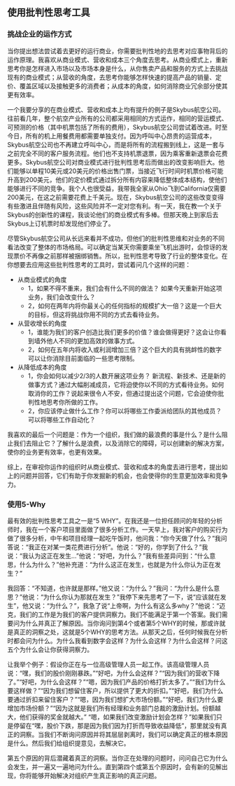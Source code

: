 ## 使用批判性思考工具



### 挑战企业的运作方式

当你提出想法尝试着去更好的运行商业，你需要批判性地的去思考对应事物背后的运作原理。我喜欢从商业模式、营收和成本三个角度去思考。从商业模式上，重新思考你是怎样进入市场以及市场本身是什么，从你售卖产品和服务的方式上去挑战现有的商业模式；从营收的角度，去思考你能够怎样快速的提高产品的销量、定价、覆盖区域以及接触更多的消费者；从成本的角度，如何消除商业冗余部分使其更有效率。

一个我要分享的在商业模式、营收和成本上均有提升的例子是Skybus航空公司。往前看几年，整个航空产业所有的公司都采用相同的方式运作，相同的营运模式、可预测的价格（其中机票包括了所有的费用），Skybus航空公司尝试着改进。时至今日，所有的机上用餐费用都需要单独支付。因为呼叫中心昂贵的运营成本，Skybus航空公司也不再建立呼叫中心，而是将所有的流程搬到线上，这是一套与之前完全不同的客户服务流程。他们也不支持机票退票，因为乘客重新退票会花费更多。Skybus航空公司对商业模式进行批判性思考后而做出的改变影响巨大。他们能够以单程10美元或20美元的价格出售门票，当接近飞行时间时机票价格可能升高到200美元，他们的定价模式通过拆分所有内容来降低整体成本结构，使他们能够进行不同的竞争。我个人也很受益，我带我全家从Ohio飞到California仅需要200美元，在这之前需要花费上千美元。现在，Skybus航空公司的这些改变变得有些激进且伴随有风险，这些风险并不一定对您有利。有一天，我在教一个关于Skybus的创新性的课程，我谈论他们的商业模式有多棒。但那天晚上到家后去Skybus上订机票时却发现他们停业了。

尽管Skybus航空公司从长远来看并不成功，但他们的批判性思维和对业务的不同看法改变了整体的市场格局。可以确定当某天你需要乘坐飞机出游时，会惊讶的发现票价不再像之前那样被捆绑销售。所以，批判性思考导致了行业的整体变化。在你想要去应用这些批判性思考的工具时，尝试着问几个这样的问题：

- 从商业模式的角度
  - 1，如果不得不重来，我们会有什么不同的做法？ 如果今天重新开始这项业务，我们会改变什么？
  - 2，如何在两年内将你最关心的任何指标的规模扩大一倍？这是一个巨大的目标，但这将挑战你用不同的方式去看待业务。
- 从营收增长的角度
  - 1，谁能为我们的客户创造比我们更多的价值？谁会做得更好？这会让你看到墙外他人不同的更加高效的做事方式。
  - 2，如何在五年内将收入或利润增加三倍？这个巨大的具有挑衅性的数字可以让你消除目前面临的一些思考限制。
- 从降低成本的角度
  - 1，你会如何以减少2/3的人数开展这项业务？ 新流程、新技术、还是新的做事方式？通过大幅削减成员，它将迫使你以不同的方式看待业务。如何取消你的工作？说起来很令人不安，但通过提出这个问题，它会迫使你批判性地思考你所做的工作。
  - 2，你应该停止做什么工作？你可以将哪些工作委派给团队的其他成员？可以将哪些工作自动化？

我喜欢的最后一个问题是：作为一个组织，我们做的最浪费的事是什么？是什么阻止我们去阻止它？了解什么是浪费，以及消除它的障碍，可以创建新的解决方案，使你的业务更有效率，也更有效果。

综上，在审视你运作的组织时从商业模式、营收和成本的角度去进行思考，提出如上的问题并回答，它们有助于你发掘新的机会，也会使得你的生意更加效率和竞争力。


### 使用5-Why

最有效的批判性思考工具之一是“5 WHY”。在我还是一位担任顾问的年轻的分析师时，我在一个客户项目里面做了很多分析工作。一天早上，我对客户的购买行为做了很多分析，中午和项目经理一起吃午饭时，他问我：“你今天做了什么？”我问答说：“我正在对某一类花费进行分析”。他说：“好的，你学到了什么？”我说：“我认为这正在发生...”他说：“好吧，为什么？”我有些差异问到：“什么意思，什么为什么？”他补充道：“为什么这正在发生，也就是为什么你认为正在发生？”

我回答：“不知道，也许就是那样。”他又说：“为什么？”我问：“为什么是什么意思？”他说：“为什么你认为那就在发生？”我停下来先思考了一下，说“应该就在发生”，他又说：“为什么？”，我急了说“上帝啊，为什么有这么多why？”他说：“迈克，我们的工作是为我们的客户提供洞察力。我们不能满足于第一个答案。我们需要问为什么并真正了解原因。当你询问到第4个或者第5个WHY的时候，那或许就是真正的洞察之处，这就是5个WHY的思考方法。从那天之后，任何时候我在分析时都会问为什么。为什么我看到数字会这样？为什么会这样？为什么会这样？问这五个为什么会让你获得洞察力。

让我举个例子：假设你正在与一位高级管理人员一起工作。该高级管理人员说：“嘿，我们的股价刚刚暴跌。”“好吧，为什么会这样？”“因为我们的营收下降了。”“好吧，为什么会这样？”“嗯，因为我们产品的价格打折太多了。”“我们为什么要这样做？”“因为我们想留住客户，所以提供了更大的折扣。”“好吧，我们为什么要通过折扣来留住客户？”“嗯，因为我们想扩大市场份额。”“好吧，我们为什么要增加市场份额？”“因为这就是我们所有经理和业务部门总裁的激励计划。份额越大，他们获得的奖金就越大。” “嗯，如果我们改变激励计划会怎样？”如果我们只是停留在“嘿，股价下跌，那是因为我们因为打折而导致收益降低”，那里就没有真正的洞察。当我们不断询问原因并将其层层剥离时，我们可以确定真正的根本原因是什么。然后我们给组织提意见，去解决它。

第五个原因的背后潜藏着真正的洞察。当你正在处理的问题时，问问自己它为什么会发生，并一遍又一遍地问为什么。直到第四个或第五个原因时，会有新的见解出现，你将能够开始解决对组织产生真正影响的真正问题。
